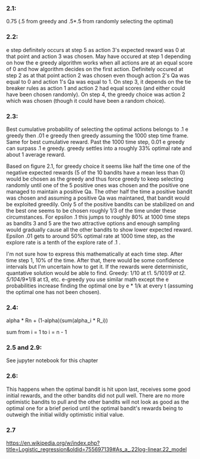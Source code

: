 ### 2.1:

0.75 (.5 from greedy and .5*.5 from randomly selecting the optimal)

### 2.2: 

e step definitely occurs at step 5 as action 3's expected reward was 0 at that point and action 3 was chosen. May have occured at step 1 depending on how the e greedy algorithm works when all actions are at an equal score of 0 and how algorithm decides on the first action. Definitely occured at step 2 as at that point action 2 was chosen even though action 2's Qa was equal to 0 and action 1's Qa was equal to 1. On step 3, it depends on the tie breaker rules as action 1 and action 2 had equal scores (and either could have been chosen randomly). On step 4, the greedy choice was action 2 which was chosen (though it could have been a random choice).

### 2.3:

Best cumulative probability of selecting the optimal actions belongs to .1 e greedy then .01 e greedy then greedy assuming the 1000 step time frame. Same for best cumulative reward. Past the 1000 time step, 0.01 e greedy can surpass .1 e greedy. greedy settles into a roughly 33% optimal rate and about 1 average reward.

Based on figure 2.1, for greedy choice it seems like half the time one of the negative expected rewards (5 of the 10 bandits have a mean less than 0) would be chosen as the greedy and thus force greedy to keep selecting randomly until one of the 5 positive ones was chosen and the positive one managed to maintain a positive Qa. The other half the time a positive bandit was chosen and assuming a positive Qa was maintaned, that bandit would be exploited greedily. Only 5 of the positive bandits can be stabilized on and the best one seems to be chosen roughly 1/3 of the time under these circumstances. For epsilon .1 this jumps to roughly 80% at 1000 time steps as bandits 3 and 5 are the two attractive options and enough sampling would gradually cause all the other bandits to show lower expected reward. Epsilon .01 gets to around 50% optimal rate at 1000 time step, as the explore rate is a tenth of the explore rate of .1 .

I'm not sure how to express this mathematically at each time step. After time step 1, 10% of the time. After that, there would be some confidence intervals but I'm uncertain how to get it. If the rewards were deterministic, quantative solution would be able to find. Greedy: 1/10 at t1.  5/10*1/9 at t2. 5/10*4/9*1/8 at t3, etc. e-greedy you use similar math except the e probabilities increase finding the optimal one by e * 1/k at every t (assuming the optimal one has not been chosen).

### 2.4:

alpha * Rn + (1-alpha)(sum(alpha_i * R_i))

sum from i = 1 to i = n - 1

### 2.5 and 2.9:
See jupyter notebook for this chapter

### 2.6: 
This happens when the optimal bandit is hit upon last, receives some good initial rewards, and the other bandits did not pull well. There are no more optimistic bandits to pull and the other bandits will not look as good as the optimal one for a brief period until the optimal bandit's rewards being to outweigh the initial wildly optimistic initial value.

### 2.7	
https://en.wikipedia.org/w/index.php?title=Logistic_regression&oldid=755697139#As_a_.22log-linear.22_model
